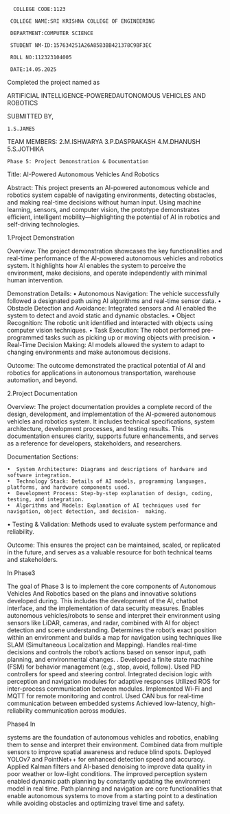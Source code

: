       COLLEGE CODE:1123 

     COLLEGE NAME:SRI KRISHNA COLLEGE OF ENGINEERING

     DEPARTMENT:COMPUTER SCIENCE

     STUDENT NM-ID:157634251A26A85B3BB421378C9BF3EC 

     ROLL NO:112323104005

     DATE:14.05.2025

   Completed the project named as 
    
  ARTIFICIAL INTELLIGENCE-POWEREDAUTONOMOUS VEHICLES AND ROBOTICS

   SUBMITTED BY,
                              
    1.S.JAMES

TEAM MEMBERS:
   2.M.ISHWARYA
   3.P.DASPRAKASH
   4.M.DHANUSH 
   5.S.JOTHIKA

 


    Phase 5: Project Demonstration & Documentation
Title: AI-Powered  Autonomous Vehicles And Robotics



Abstract:
     This project presents an AI-powered autonomous vehicle and robotics system capable of navigating environments, detecting obstacles, and making real-time decisions without human input. Using machine learning, sensors, and computer vision, the prototype demonstrates efficient, intelligent mobility—highlighting the potential of AI in robotics and self-driving technologies.

  1.Project Demonstration

 Overview:
     The project demonstration showcases the key functionalities and real-time performance of the AI-powered autonomous vehicles and robotics system. It highlights how AI enables the system to perceive the environment, make decisions, and operate independently with minimal human intervention.

Demonstration Details:
       •  Autonomous Navigation: The vehicle successfully followed a designated path using AI algorithms and   real-time sensor data.
• Obstacle Detection and Avoidance: Integrated sensors and AI enabled the system to detect and avoid static and dynamic obstacles.
• Object Recognition: The robotic unit identified and interacted with objects using computer vision techniques.
• Task Execution: The robot performed pre-programmed tasks such as picking up or moving objects with precision.
       •  Real-Time Decision Making: AI models allowed the system to adapt to changing environments and make autonomous decisions.


  Outcome:
  The outcome demonstrated the practical potential of AI and robotics for applications in autonomous transportation, warehouse automation, and beyond.
  
 2.Project Documentation

  Overview:
       The project documentation provides a complete record of the design, development, and implementation of the AI-powered autonomous vehicles and robotics system. It includes technical specifications, system architecture, development processes, and testing results. This documentation ensures clarity, supports future enhancements, and serves as a reference for developers, stakeholders, and researchers.

 Documentation Sections:
   
    •  System Architecture: Diagrams and descriptions of hardware and software integration.
    •  Technology Stack: Details of AI models, programming languages, platforms, and hardware components used.
    •  Development Process: Step-by-step explanation of design, coding, testing, and integration.
    •  Algorithms and Models: Explanation of AI techniques used for navigation, object detection, and decision-  making.
   •  Testing & Validation: Methods used to evaluate system performance and reliability.

  Outcome:
     This ensures the project can be maintained, scaled, or replicated in the future, and serves as a valuable resource for both technical teams and stakeholders.

In Phase3

The goal of Phase 3 is to implement the core components of Autonomous Vehicles And Robotics based on the plans and innovative solutions developed during. This includes the development of the AI, chatbot interface, and the implementation of data security measures. Enables autonomous vehicles/robots to sense and interpret their environment using sensors like LiDAR, cameras, and radar, combined with AI for object detection and scene understanding. Determines the robot’s exact position within an environment and builds a map for navigation using techniques like SLAM (Simultaneous Localization and Mapping). Handles real-time decisions and controls the robot’s actions based on sensor input, path planning, and environmental changes. . Developed a finite state machine (FSM) for behavior management (e.g., stop, avoid, follow). Used PID controllers for speed and steering control. Integrated decision logic with perception and navigation modules for adaptive responses Utilized ROS for inter-process communication between modules. Implemented Wi-Fi and MQTT for remote monitoring and control. Used CAN bus for real-time communication between embedded systems Achieved low-latency, high-reliability communication across modules. 

Phase4 In

systems are the foundation of autonomous vehicles and robotics, enabling them to sense and interpret their environment. Combined data from multiple sensors to improve spatial awareness and reduce blind spots. Deployed YOLOv7 and PointNet++ for enhanced detection speed and accuracy. Applied Kalman filters and AI-based denoising to improve data quality in poor weather or low-light conditions. The improved perception system enabled dynamic path planning by constantly updating the environment model in real time.  Path planning and navigation are core functionalities that enable autonomous systems to move from a starting point to a destination while avoiding obstacles and optimizing travel time and safety.
 
